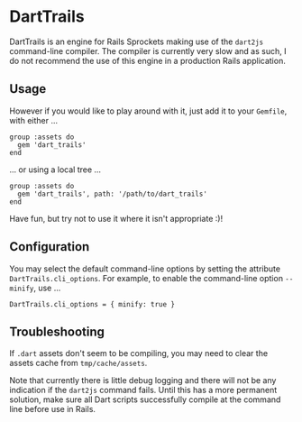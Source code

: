 DartTrails
============

DartTrails is an engine for Rails Sprockets making use of the `dart2js`
command-line compiler. The compiler is currently very slow and as such, I do
not recommend the use of this engine in a production Rails application.

Usage
-------

However if you would like to play around with it, just add it to your
`Gemfile`, with either ...

    group :assets do
      gem 'dart_trails'
    end

... or using a local tree ...

    group :assets do
      gem 'dart_trails', path: '/path/to/dart_trails'
    end

Have fun, but try not to use it where it isn't appropriate :)!


Configuration
---------------

You may select the default command-line options by setting the attribute
`DartTrails.cli_options`. For example, to enable the command-line option
`--minify`, use ...

    DartTrails.cli_options = { minify: true }


Troubleshooting
-----------------

If `.dart` assets don't seem to be compiling, you may need to clear the assets
cache from `tmp/cache/assets`.

Note that currently there is little debug logging and there will not be any
indication if the `dart2js` command fails. Until this has a more permanent
solution, make sure all Dart scripts successfully compile at the command
line before use in Rails.
